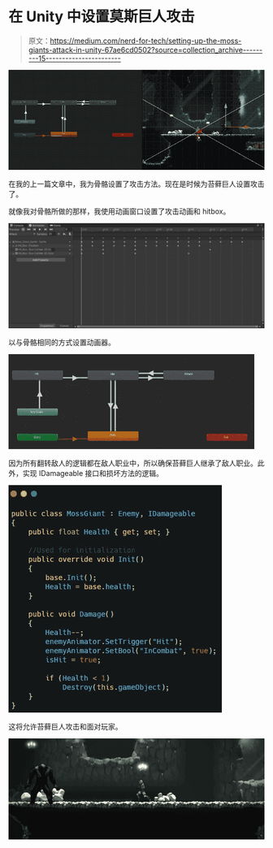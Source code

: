 # 在 Unity 中设置莫斯巨人攻击

> 原文：<https://medium.com/nerd-for-tech/setting-up-the-moss-giants-attack-in-unity-67ae6cd0502?source=collection_archive---------15----------------------->

![](img/0179d7f5747bbd514a1c08695ea086cc.png)

在我的上一篇文章中，我为骨骼设置了攻击方法。现在是时候为苔藓巨人设置攻击了。

就像我对骨骼所做的那样，我使用动画窗口设置了攻击动画和 hitbox。

![](img/61be98fc62b9657bc1658cb60f14e167.png)

以与骨骼相同的方式设置动画器。

![](img/ca11f3a98734aea82329baaa4bd9a7df.png)

因为所有翻转敌人的逻辑都在敌人职业中，所以确保苔藓巨人继承了敌人职业。此外，实现 IDamageable 接口和损坏方法的逻辑。

![](img/cfcde2809b4afd217fb5af84ac35b1ea.png)

这将允许苔藓巨人攻击和面对玩家。

![](img/1924f39de34b80abb83856dcb97d274c.png)